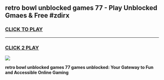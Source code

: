 
## retro bowl unblocked games 77 - Play Unblocked Gmaes & Free #zdirx
<h3>
<a href="https://premium.freeplayer.one?title=retro_bowl_unblocked_games_77&ref=03M">CLICK TO PLAY</a></h3>
<hr>

<h3>
<a href="https://premium.freeplayer.one?title=retro_bowl_unblocked_games_77&ref=03M">CLICK 2 PLAY</a>
  
</h3>

<a href="https://premium.freeplayer.one?title=retro_bowl_unblocked_games_77&ref=03M"><img src="https://clearcache.store/games.png"></a>


**retro bowl unblocked games 77 games unblocked: Your Gateway to Fun and Accessible Online Gaming**
